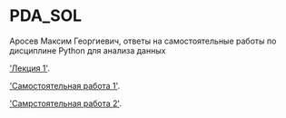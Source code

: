 # PDA_SOL
Аросев Максим Георгиевич, ответы на самостоятельные работы по дисциплине Python для анализа данных


['Лекция 1'](https://github.com/ArosevMaxim/PDA_SOL/blob/main/BasicElemtnts.ipynb).

['Самостоятельная работа 1'](/ArosevMaxim/PDA_SOL/blob/main/СамостоятельнаяРабота1Аросев.ipynb).

['Самрстоятельная работа 2'](/ArosevMaxim/PDA_SOL/blob/main/hw_2_numpy_Arosev.ipynb).
